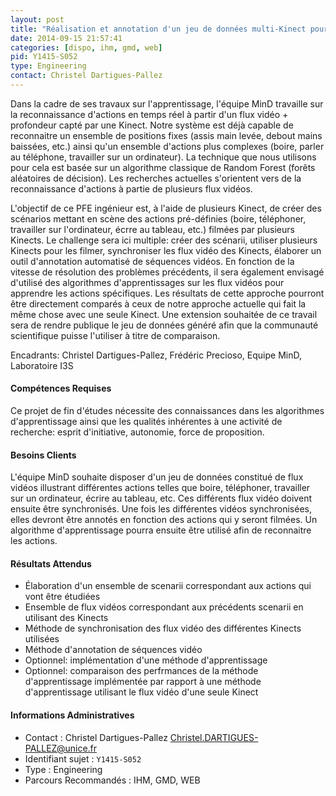 ```yaml
---
layout: post
title: "Réalisation et annotation d'un jeu de données multi-Kinect pour de la reconnaissance d'actions en temps réel"
date: 2014-09-15 21:57:41
categories: [dispo, ihm, gmd, web]
pid: Y1415-S052
type: Engineering
contact: Christel Dartigues-Pallez
---
```

       
Dans la cadre de ses travaux sur l'apprentissage, l'équipe MinD travaille sur la reconnaissance d'actions en temps réel à partir d'un flux vidéo + profondeur capté par une Kinect. Notre système est déjà capable de reconnaitre un ensemble de positions fixes (assis main levée, debout mains baissées, etc.) ainsi qu'un ensemble d'actions plus complexes (boire, parler au téléphone, travailler sur un ordinateur). La technique que nous utilisons pour cela est basée sur un algorithme classique de Random Forest (forêts aléatoires de décision). Les recherches actuelles s'orientent vers de la reconnaissance d'actions à partie de plusieurs flux vidéos.

L'objectif de ce PFE ingénieur est, à l'aide de plusieurs Kinect, de créer des scénarios mettant en scène des actions pré-définies (boire, téléphoner, travailler sur l'ordinateur, écrre au tableau, etc.) filmées par plusieurs Kinects. Le challenge sera ici multiple: créer des scénarii, utiliser plusieurs Kinects pour les filmer, synchroniser les flux vidéo des Kinects, élaborer un outil d'annotation automatisé de séquences vidéos. En fonction de la vitesse de résolution des problèmes précédents, il sera également envisagé d'utilisé des algorithmes d'apprentissages sur les flux vidéos pour apprendre les actions spécifiques. Les résultats de cette approche pourront être directement comparés à ceux de notre approche actuelle qui fait la même chose avec une seule Kinect. Une extension souhaitée de ce travail sera de rendre publique le jeu de données généré afin que la communauté scientifique puisse l'utiliser à titre de comparaison.

Encadrants: Christel Dartigues-Pallez, Frédéric Precioso, Equipe MinD, Laboratoire I3S

#### Compétences Requises
Ce projet de fin d'études nécessite des connaissances dans les algorithmes d'apprentissage ainsi que les qualités inhérentes à une activité de recherche: esprit d'initiative, autonomie, force de proposition.


#### Besoins Clients
L'équipe MinD souhaite disposer d'un jeu de données constitué de flux vidéos illustrant différentes actions telles que boire, téléphoner, travailler sur un ordinateur, écrire au tableau, etc. Ces différents flux vidéo doivent ensuite être synchronisés. Une fois les différentes vidéos synchronisées, elles devront être annotés en fonction des actions qui y seront filmées. Un algorithme d'apprentissage pourra ensuite être utilisé afin de reconnaitre les actions.

#### Résultats Attendus
- Élaboration d'un ensemble de scenarii correspondant aux actions qui vont être étudiées
- Ensemble de flux vidéos correspondant aux précédents scenarii en utilisant des Kinects
- Méthode de synchronisation des flux vidéo des différentes Kinects utilisées
- Méthode d'annotation de séquences vidéo
- Optionnel: implémentation d'une méthode d'apprentissage
- Optionnel: comparaison des perfrmances de la méthode d'apprentissage implémentée par rapport à une méthode d'apprentissage utilisant le flux vidéo d'une seule Kinect
     

#### Informations Administratives
  * Contact : Christel Dartigues-Pallez <Christel.DARTIGUES-PALLEZ@unice.fr>
  * Identifiant sujet : `Y1415-S052`
  * Type : Engineering
  * Parcours Recommandés : IHM, GMD, WEB
     
